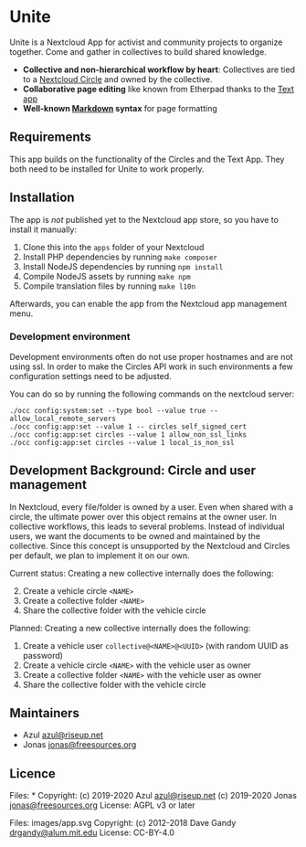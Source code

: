 # Unite

Unite is a Nextcloud App for activist and community projects to organize
together. Come and gather in collectives to build shared knowledge.

* **Collective and non-hierarchical workflow by heart**: Collectives are
  tied to a [Nextcloud Circle](https://github.com/nextcloud/circles) and
  owned by the collective.
* **Collaborative page editing** like known from Etherpad thanks to the
  [Text app](https://github.com/nextcloud/text)
* **Well-known [Markdown](https://en.wikipedia.org/wiki/Markdown) syntax**
  for page formatting

## Requirements

This app builds on the functionality of the Circles and the Text App.
They both need to be installed for Unite to work properly.

## Installation

The app is *not* published yet to the Nextcloud app store, so you have to
install it manually:

1. Clone this into the `apps` folder of your Nextcloud
2. Install PHP dependencies by running `make composer`
3. Install NodeJS dependencies by running `npm install`
4. Compile NodeJS assets by running `make npm`
5. Compile translation files by running `make l10n`

Afterwards, you can enable the app from the Nextcloud app management menu.

### Development environment

Development environments often do not use proper hostnames
and are not using ssl.
In order to make the Circles API work in such environments
a few configuration settings need to be adjusted.

You can do so by running the following commands on the nextcloud server:
```
./occ config:system:set --type bool --value true -- allow_local_remote_servers
./occ config:app:set --value 1 -- circles self_signed_cert
./occ config:app:set circles --value 1 allow_non_ssl_links
./occ config:app:set circles --value 1 local_is_non_ssl
```

## Development Background: Circle and user management

In Nextcloud, every file/folder is owned by a user. Even when shared with a
circle, the ultimate power over this object remains at the owner user. In
collective workflows, this leads to several problems. Instead of individual
users, we want the documents to be owned and maintained by the collective.
Since this concept is unsupported by the Nextcloud and Circles per default,
we plan to implement it on our own.

Current status: Creating a new collective internally does the following:

2. Create a vehicle circle `<NAME>`
3. Create a collective folder `<NAME>`
4. Share the collective folder with the vehicle circle

Planned: Creating a new collective internally does the following:

1. Create a vehicle user `collective@<NAME>@<UUID>` (with random UUID as password)
2. Create a vehicle circle `<NAME>` with the vehicle user as owner
3. Create a collective folder `<NAME>` with the vehicle user as owner
4. Share the collective folder with the vehicle circle

## Maintainers

* Azul <azul@riseup.net>
* Jonas <jonas@freesources.org>

## Licence

Files: *
Copyright: (c) 2019-2020 Azul <azul@riseup.net>
           (c) 2019-2020 Jonas <jonas@freesources.org>
License: AGPL v3 or later

Files: images/app.svg
Copyright: (c) 2012-2018 Dave Gandy <drgandy@alum.mit.edu>
License: CC-BY-4.0
